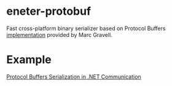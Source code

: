 # eneter-protobuf
Fast cross-platform binary serializer based on Protocol Buffers [implementation](https://github.com/protobuf-net/protobuf-net) provided by Marc Gravell.

# Example
[Protocol Buffers Serialization in .NET Communication](http://eneter.blogspot.com/2013/08/protobuf-serializer-for-net.html)
